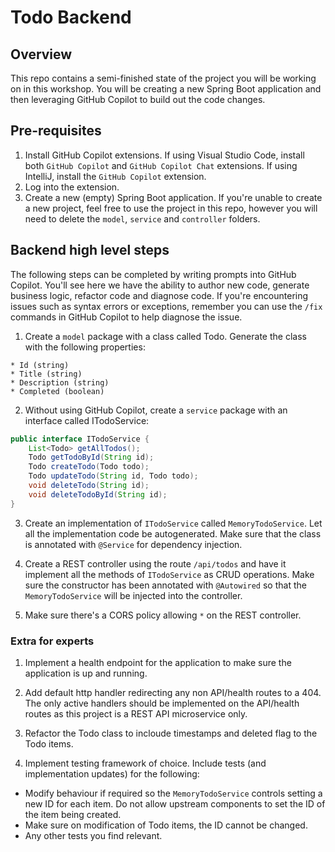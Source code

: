 # Todo Backend

## Overview
This repo contains a semi-finished state of the project you will be working on in this workshop. You will be creating a new Spring Boot application and then leveraging GitHub Copilot to build out the code changes.

## Pre-requisites

1. Install GitHub Copilot extensions. If using Visual Studio Code, install both ```GitHub Copilot``` and ```GitHub Copilot Chat``` extensions. If using IntelliJ, install the ```GitHub Copilot``` extension.
2. Log into the extension. 
3. Create a new (empty) Spring Boot application. If you're unable to create a new project, feel free to use the project in this repo, however you will need to delete the ```model```, ```service``` and ```controller``` folders.

## Backend high level steps

The following steps can be completed by writing prompts into GitHub Copilot. You'll see here we have the ability to author new code, generate business logic, refactor code and diagnose code. If you're encountering issues such as syntax errors or exceptions, remember you can use the ```/fix``` commands in GitHub Copilot to help diagnose the issue.

1. Create a ```model``` package with a class called Todo. Generate the class with the following properties:
```
* Id (string)
* Title (string)
* Description (string)
* Completed (boolean)
```

2. Without using GitHub Copilot, create a ```service``` package with an interface called ITodoService:

```java
public interface ITodoService {
    List<Todo> getAllTodos();
    Todo getTodoById(String id);
    Todo createTodo(Todo todo);
    Todo updateTodo(String id, Todo todo);
    void deleteTodo(String id);
    void deleteTodoById(String id);
}
```

3. Create an implementation of ```ITodoService``` called ```MemoryTodoService```. Let all the implementation code be autogenerated. Make sure that the class is annotated with ```@Service``` for dependency injection.

4. Create a REST controller using the route ```/api/todos``` and have it implement all the methods of ```ITodoService``` as CRUD operations. Make sure the constructor has been annotated with ```@Autowired``` so that the ```MemoryTodoService``` will be injected into the controller.

5. Make sure there's a CORS policy allowing ```*``` on the REST controller.

### Extra for experts

1. Implement a health endpoint for the application to make sure the application is up and running.

2. Add default http handler redirecting any non API/health routes to a 404. The only active handlers should be implemented on the API/health routes as this project is a REST API microservice only.

3. Refactor the Todo class to incloude timestamps and deleted flag to the Todo items.

4. Implement testing framework of choice. Include tests (and implementation updates) for the following:

* Modify behaviour if required so the ```MemoryTodoService``` controls setting a new ID for each item. Do not allow upstream components to set the ID of the item being created.
* Make sure on modification of Todo items, the ID cannot be changed.
* Any other tests you find relevant.


